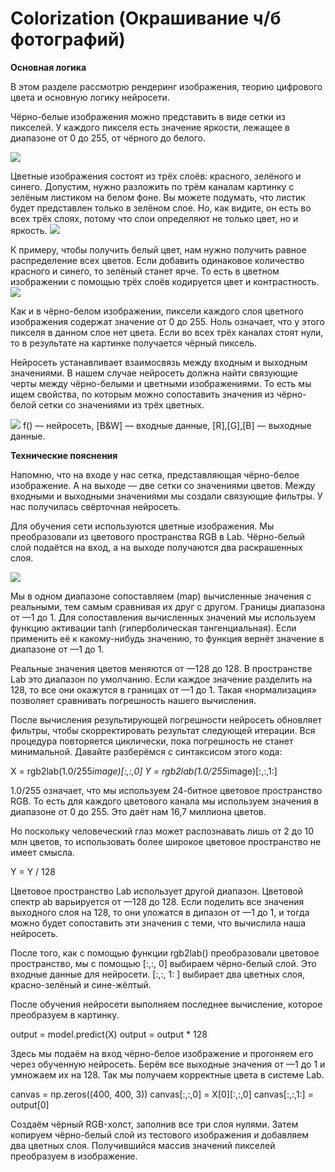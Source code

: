 # Colorization (Окрашивание ч/б фотографий)

**Основная логика**

В этом разделе рассмотрю рендеринг изображения, теорию цифрового цвета и основную логику нейросети.

Чёрно-белые изображения можно представить в виде сетки из пикселей. У каждого пикселя есть значение яркости, лежащее в диапазоне от 0 до 255, от чёрного до белого. 

![](https://habrastorage.org/webt/9g/ss/xl/9gssxlwzxzloxwvc6bsyql1sjwg.png)
  
Цветные изображения состоят из трёх слоёв: красного, зелёного и синего. Допустим, нужно разложить по трём каналам картинку с зелёным листиком на белом фоне. Вы можете подумать, что листик будет представлен только в зелёном слое. Но, как видите, он есть во всех трёх слоях, потому что слои определяют не только цвет, но и яркость.
 ![](https://habrastorage.org/webt/qa/uo/ai/qauoaimgzzpkuocemsvhu7uosys.png)
 
К примеру, чтобы получить белый цвет, нам нужно получить равное распределение всех цветов. Если добавить одинаковое количество красного и синего, то зелёный станет ярче. То есть в цветном изображении с помощью трёх слоёв кодируется цвет и контрастность.  
![](https://habrastorage.org/webt/7m/v4/o0/7mv4o0fsqc0ekox1havhpcckev8.png)

Как и в чёрно-белом изображении, пиксели каждого слоя цветного изображения содержат значение от 0 до 255. Ноль означает, что у этого пикселя в данном слое нет цвета. Если во всех трёх каналах стоят нули, то в результате на картинке получается чёрный пиксель.

Нейросеть устанавливает взаимосвязь между входным и выходным значениями. В нашем случае нейросеть должна найти связующие черты между чёрно-белыми и цветными изображениями. То есть мы ищем свойства, по которым можно сопоставить значения из чёрно-белой сетки со значениями из трёх цветных.
 
![](https://habrastorage.org/webt/1k/zl/hu/1kzlhuovpv7ovlq9n7lsxjozxbk.png) 
f() — нейросеть, [B&W] — входные данные, [R],[G],[B] — выходные данные.

**Технические пояснения**

Напомню, что на входе у нас сетка, представляющая чёрно-белое изображение. А на выходе — две сетки со значениями цветов. Между входными и выходными значениями мы создали связующие фильтры. У нас получилась свёрточная нейросеть.

Для обучения сети используются цветные изображения. Мы преобразовали из цветового пространства RGB в Lab. Чёрно-белый слой подаётся на вход, а на выходе получаются два раскрашенных слоя.
 
![](https://habrastorage.org/webt/tj/lw/0z/tjlw0zbxhqky-geusbsdpfkzf4y.png)

Мы в одном диапазоне сопоставляем (map) вычисленные значения с реальными, тем самым сравнивая их друг с другом. Границы диапазона от —1 до 1. Для сопоставления вычисленных значений мы используем функцию активации tanh (гиперболическая тангенциальная). Если применить её к какому-нибудь значению, то функция вернёт значение в диапазоне от —1 до 1.

Реальные значения цветов меняются от —128 до 128. В пространстве Lab это диапазон по умолчанию. Если каждое значение разделить на 128, то все они окажутся в границах от —1 до 1. Такая «нормализация» позволяет сравнивать погрешность нашего вычисления.

После вычисления результирующей погрешности нейросеть обновляет фильтры, чтобы скорректировать результат следующей итерации. Вся процедура повторяется циклически, пока погрешность не станет минимальной.
Давайте разберёмся с синтаксисом этого кода:

X = rgb2lab(1.0/255*image)[:,:,0]
Y = rgb2lab(1.0/255*image)[:,:,1:]

1.0/255 означает, что мы используем 24-битное цветовое пространство RGB. То есть для каждого цветового канала мы используем значения в диапазоне от 0 до 255. Это даёт нам 16,7 миллиона цветов.

Но поскольку человеческий глаз может распознавать лишь от 2 до 10 млн цветов, то использовать более широкое цветовое пространство не имеет смысла.

Y = Y / 128

Цветовое пространство Lab использует другой диапазон. Цветовой спектр ab варьируется от —128 до 128. Если поделить все значения выходного слоя на 128, то они уложатся в дипазон от —1 до 1, и тогда можно будет сопоставить эти значения с теми, что вычислила наша нейросеть.

После того, как с помощью функции rgb2lab() преобразовали цветовое пространство, мы с помощью [:,:, 0] выбираем чёрно-белый слой. Это входные данные для нейросети. [:,:, 1: ] выбирает два цветных слоя, красно-зелёный и сине-жёлтый.

После обучения нейросети выполняем последнее вычисление, которое преобразуем в картинку.

output = model.predict(X)
output = output * 128

Здесь мы подаём на вход чёрно-белое изображение и прогоняем его через обученную нейросеть. Берём все выходные значения от —1 до 1 и умножаем их на 128. Так мы получаем корректные цвета в системе Lab.

canvas = np.zeros((400, 400, 3))
canvas[:,:,0] = X[0][:,:,0]
canvas[:,:,1:] = output[0]

Создаём чёрный RGB-холст, заполнив все три слоя нулями. Затем копируем чёрно-белый слой из тестового изображения и добавляем два цветных слоя. Получившийся массив значений пикселей преобразуем в изображение.
